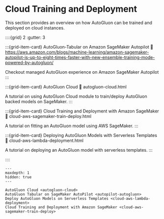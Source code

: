 # Cloud Training and Deployment

This section provides an overview on how AutoGluon can be trained and deployed on cloud instances.

::::{grid} 2
  :gutter: 3

:::{grid-item-card} AutoGluon-Tabular on Amazon SageMaker Autopilot
  :link:  https://aws.amazon.com/blogs/machine-learning/amazon-sagemaker-autopilot-is-up-to-eight-times-faster-with-new-ensemble-training-mode-powered-by-autogluon/

  Checkout managed AutoGluon experience on Amazon SageMaker Autopilot
:::

:::{grid-item-card} AutoGluon Cloud
  :link: autogluon-cloud.html

  A tutorial on using AutoGluon Cloud module to train/deploy AutoGluon backed models on SageMaker.
:::

:::{grid-item-card} Cloud Training and Deployment with Amazon SageMaker
  :link: cloud-aws-sagemaker-train-deploy.html

  A tutorial on fitting an AutoGluon model using AWS SageMaker.
:::

:::{grid-item-card} Deploying AutoGluon Models with Serverless Templates
  :link: cloud-aws-lambda-deployment.html

  A tutorial on deploying an AutoGluon model with serverless templates.
:::

::::

```{toctree}
---
maxdepth: 1
hidden: true
---

AutoGluon Cloud <autogluon-cloud>
AutoGluon Tabular on SageMaker AutoPilot <autopilot-autogluon>
Deploy AutoGluon Models on Serverless Templates <cloud-aws-lambda-deployment>
Cloud Training and Deployment with Amazon SageMaker <cloud-aws-sagemaker-train-deploy>
```
